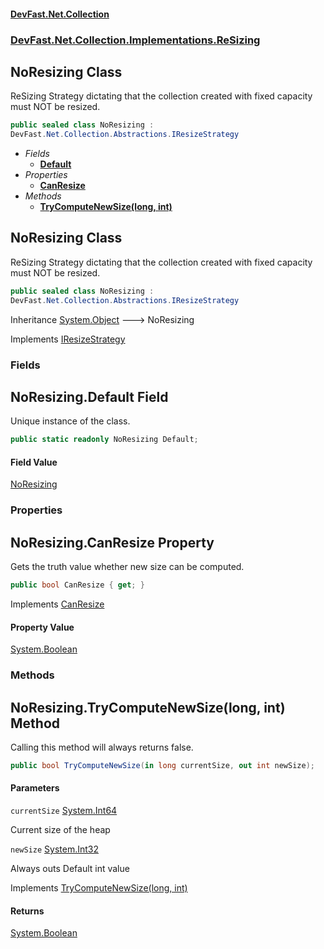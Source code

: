 #### [DevFast.Net.Collection](index.md 'index')
### [DevFast.Net.Collection.Implementations.ReSizing](DevFast.Net.Collection.Implementations.ReSizing.md 'DevFast.Net.Collection.Implementations.ReSizing')

## NoResizing Class

ReSizing Strategy dictating that the collection created with fixed capacity must NOT be resized.

```csharp
public sealed class NoResizing :
DevFast.Net.Collection.Abstractions.IResizeStrategy
```
- *Fields*
  - **[Default](DevFast.Net.Collection.Implementations.ReSizing.NoResizing.md#DevFast.Net.Collection.Implementations.ReSizing.NoResizing.Default 'DevFast.Net.Collection.Implementations.ReSizing.NoResizing.Default')**
- *Properties*
  - **[CanResize](DevFast.Net.Collection.Implementations.ReSizing.NoResizing.md#DevFast.Net.Collection.Implementations.ReSizing.NoResizing.CanResize 'DevFast.Net.Collection.Implementations.ReSizing.NoResizing.CanResize')**
- *Methods*
  - **[TryComputeNewSize(long, int)](DevFast.Net.Collection.Implementations.ReSizing.NoResizing.md#DevFast.Net.Collection.Implementations.ReSizing.NoResizing.TryComputeNewSize(long,int) 'DevFast.Net.Collection.Implementations.ReSizing.NoResizing.TryComputeNewSize(long, int)')**

## NoResizing Class

ReSizing Strategy dictating that the collection created with fixed capacity must NOT be resized.

```csharp
public sealed class NoResizing :
DevFast.Net.Collection.Abstractions.IResizeStrategy
```

Inheritance [System.Object](https://docs.microsoft.com/en-us/dotnet/api/System.Object 'System.Object') &#129106; NoResizing

Implements [IResizeStrategy](DevFast.Net.Collection.Abstractions.IResizeStrategy.md 'DevFast.Net.Collection.Abstractions.IResizeStrategy')
### Fields

<a name='DevFast.Net.Collection.Implementations.ReSizing.NoResizing.Default'></a>

## NoResizing.Default Field

Unique instance of the class.

```csharp
public static readonly NoResizing Default;
```

#### Field Value
[NoResizing](DevFast.Net.Collection.Implementations.ReSizing.NoResizing.md 'DevFast.Net.Collection.Implementations.ReSizing.NoResizing')
### Properties

<a name='DevFast.Net.Collection.Implementations.ReSizing.NoResizing.CanResize'></a>

## NoResizing.CanResize Property

Gets the truth value whether new size can be computed.

```csharp
public bool CanResize { get; }
```

Implements [CanResize](DevFast.Net.Collection.Abstractions.IResizeStrategy.md#DevFast.Net.Collection.Abstractions.IResizeStrategy.CanResize 'DevFast.Net.Collection.Abstractions.IResizeStrategy.CanResize')

#### Property Value
[System.Boolean](https://docs.microsoft.com/en-us/dotnet/api/System.Boolean 'System.Boolean')
### Methods

<a name='DevFast.Net.Collection.Implementations.ReSizing.NoResizing.TryComputeNewSize(long,int)'></a>

## NoResizing.TryComputeNewSize(long, int) Method

Calling this method will always returns false.

```csharp
public bool TryComputeNewSize(in long currentSize, out int newSize);
```
#### Parameters

<a name='DevFast.Net.Collection.Implementations.ReSizing.NoResizing.TryComputeNewSize(long,int).currentSize'></a>

`currentSize` [System.Int64](https://docs.microsoft.com/en-us/dotnet/api/System.Int64 'System.Int64')

Current size of the heap

<a name='DevFast.Net.Collection.Implementations.ReSizing.NoResizing.TryComputeNewSize(long,int).newSize'></a>

`newSize` [System.Int32](https://docs.microsoft.com/en-us/dotnet/api/System.Int32 'System.Int32')

Always outs Default int value

Implements [TryComputeNewSize(long, int)](DevFast.Net.Collection.Abstractions.IResizeStrategy.md#DevFast.Net.Collection.Abstractions.IResizeStrategy.TryComputeNewSize(long,int) 'DevFast.Net.Collection.Abstractions.IResizeStrategy.TryComputeNewSize(long, int)')

#### Returns
[System.Boolean](https://docs.microsoft.com/en-us/dotnet/api/System.Boolean 'System.Boolean')
